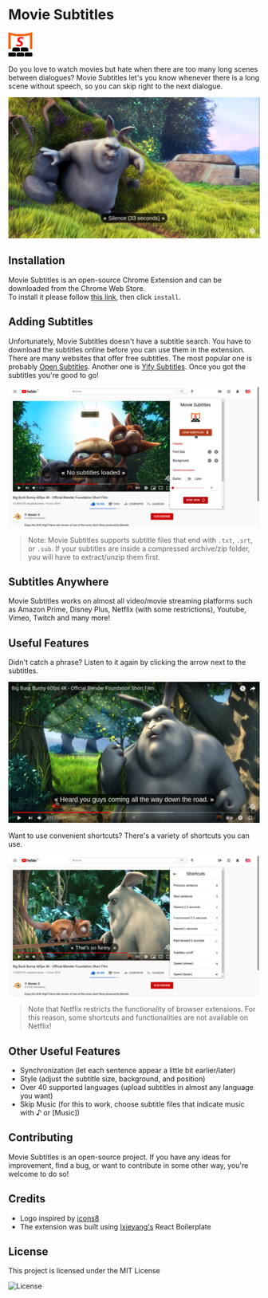 # Movie Subtitles

![Movie Subtitles Icon](src/assets/img/movie-subtitles-48.png)

Do you love to watch movies but hate when there are too many long scenes between dialogues? Movie Subtitles let's you know whenever there is a long scene without speech, so you can skip right to the next dialogue.

![previous sentence](src/assets/screenshots/33-seconds-silence.png)

## Installation

Movie Subtitles is an open-source Chrome Extension and can be downloaded from the Chrome Web Store.  
To install it please follow [this link](link-to-chrome-webstore), then click `install`.

## Adding Subtitles

Unfortunately, Movie Subtitles doesn't have a subtitle search.
You have to download the subtitles online before you can use them in the extension.
There are many websites that offer free subtitles. The most popular one is probably [Open Subtitles](opensubtitles.org). Another one is [Yify Subtitles](yts-subs.com).
Once you got the subtitles you're good to go!

![previous sentence](src/assets/screenshots/load-subtitles.png)

> Note: Movie Subtitles supports subtitle files that end with `.txt`, `.srt`, or `.sub`. If your subtitles are inside a compressed archive/zip folder, you will have to extract/unzip them first.

## Subtitles Anywhere

Movie Subtitles works on almost all video/movie streaming platforms such as Amazon Prime, Disney Plus, Netflix (with some restrictions), Youtube, Vimeo, Twitch and many more!

## Useful Features

Didn't catch a phrase? Listen to it again by clicking the arrow next to the subtitles.

![previous sentence](src/assets/screenshots/previous-sentence.png)

Want to use convenient shortcuts? There's a variety of shortcuts you can use.

![previous sentence](src/assets/screenshots/available-shortcuts.png)

> Note that Netflix restricts the functionality of browser extensions. For this reason, some shortcuts and functionalities are not available on Netflix!

## Other Useful Features

- Synchronization (let each sentence appear a little bit earlier/later)
- Style (adjust the subtitle size, background, and position)
- Over 40 supported languages (upload subtitles in almost any language you want)
- Skip Music (for this to work, choose subtitle files that indicate music with ♪ or [Music])

## Contributing

Movie Subtitles is an open-source project. If you have any ideas for improvement, find a bug, or want to contribute in some other way, you're welcome to do so!

## Credits

- Logo inspired by [icons8](https://icons8.com/icons/set/movie-theater)
- The extension was built using [Ixieyang's](https://github.com/lxieyang/chrome-extension-boilerplate-react) React Boilerplate

## License

This project is licensed under the MIT License

![License](https://img.shields.io/badge/License-MIT-yellowgreen)
